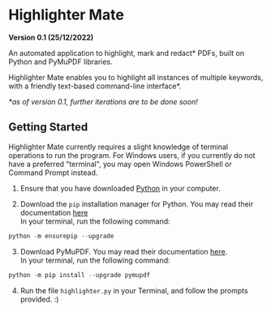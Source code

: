 # Highlighter Mate

**Version 0.1 (25/12/2022)**

An automated application to highlight, mark and redact* PDFs, built on Python and PyMuPDF libraries.

Highlighter Mate enables you to highlight all instances of multiple keywords, with a friendly text-based command-line interface*.

_*as of version 0.1, further iterations are to be done soon!_

## Getting Started

Highlighter Mate currently requires a slight knowledge of terminal operations to run the program. For Windows users, if you currently do not have a preferred "terminal", you may open Windows PowerShell or Command Prompt instead.

1. Ensure that you have downloaded [Python](www.python.org) in your computer.

2. Download the `pip` installation manager for Python. You may read their documentation [here](https://pip.pypa.io/en/stable/installation/) <br>
In your terminal, run the following command:
```python
python -m ensurepip --upgrade
```

3. Download PyMuPDF. You may read their documentation [here](https://pymupdf.readthedocs.io/en/latest/installation.html). <br>
In your terminal, run the following command:
```python
python -m pip install --upgrade pymupdf
```

4. Run the file `highlighter.py` in your Terminal, and follow the prompts provided. :)